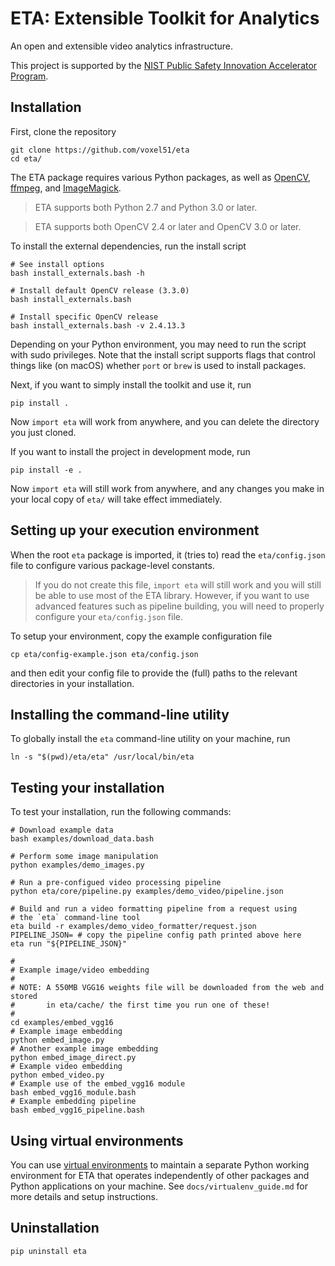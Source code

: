 # ETA: Extensible Toolkit for Analytics

An open and extensible video analytics infrastructure.

This project is supported by the [NIST Public Safety Innovation Accelerator
Program](https://www.nist.gov/news-events/news/2017/06/nist-awards-385-million-accelerate-public-safety-communications).


## Installation

First, clone the repository

```shell
git clone https://github.com/voxel51/eta
cd eta/
```

The ETA package requires various Python packages, as well as
[OpenCV](http://opencv.org),
[ffmpeg](https://www.ffmpeg.org), and
[ImageMagick](https://www.imagemagick.org/script/index.php).

> ETA supports both Python 2.7 and Python 3.0 or later.

> ETA supports both OpenCV 2.4 or later and OpenCV 3.0 or later.

To install the external dependencies, run the install script

```shell
# See install options
bash install_externals.bash -h

# Install default OpenCV release (3.3.0)
bash install_externals.bash

# Install specific OpenCV release
bash install_externals.bash -v 2.4.13.3
```

Depending on your Python environment, you may need to run the script with
sudo privileges. Note that the install script supports flags that control
things like (on macOS) whether `port` or `brew` is used to install packages.

Next, if you want to simply install the toolkit and use it, run

```shell
pip install .
```

Now `import eta` will work from anywhere, and you can delete the directory you
just cloned.

If you want to install the project in development mode, run

```shell
pip install -e .
```

Now `import eta` will still work from anywhere, and any changes you make in
your local copy of `eta/` will take effect immediately.


## Setting up your execution environment

When the root `eta` package is imported, it (tries to) read the
`eta/config.json` file to configure various package-level constants.

> If you do not create this file, `import eta` will still work and you will
> still be able to use most of the ETA library. However, if you want to use
> advanced features such as pipeline building, you will need to properly
> configure your `eta/config.json` file.

To setup your environment, copy the example configuration file

```shell
cp eta/config-example.json eta/config.json
```

and then edit your config file to provide the (full) paths to the relevant
directories in your installation.


## Installing the command-line utility

To globally install the `eta` command-line utility on your machine, run

```shell
ln -s "$(pwd)/eta/eta" /usr/local/bin/eta
```


## Testing your installation

To test your installation, run the following commands:

```shell
# Download example data
bash examples/download_data.bash

# Perform some image manipulation
python examples/demo_images.py

# Run a pre-configued video processing pipeline
python eta/core/pipeline.py examples/demo_video/pipeline.json

# Build and run a video formatting pipeline from a request using
# the `eta` command-line tool
eta build -r examples/demo_video_formatter/request.json
PIPELINE_JSON= # copy the pipeline config path printed above here
eta run "${PIPELINE_JSON}"

#
# Example image/video embedding
#
# NOTE: A 550MB VGG16 weights file will be downloaded from the web and stored
#       in eta/cache/ the first time you run one of these!
#
cd examples/embed_vgg16
# Example image embedding
python embed_image.py
# Another example image embedding
python embed_image_direct.py
# Example video embedding
python embed_video.py
# Example use of the embed_vgg16 module
bash embed_vgg16_module.bash
# Example embedding pipeline
bash embed_vgg16_pipeline.bash
```

## Using virtual environments

You can use [virtual environments](https://virtualenv.pypa.io/en/stable) to
maintain a separate Python working environment for ETA that operates
independently of other packages and Python applications on your machine. See
`docs/virtualenv_guide.md` for more details and setup instructions.


## Uninstallation

```shell
pip uninstall eta
```

